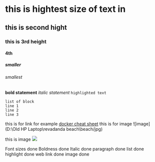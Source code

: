 # this is hightest size of text in 
## this is second hight
### this is 3rd height 
#### 4th 
##### smaller
###### smallest

**bold statement**
_italic statement_
`highlighted text`

```
list of block
line 1
line 2
line 3
```

this is for link for example [docker cheat sheet](https://www.docker.com/wp-content/uploads/2022/03/docker-cheat-sheet.pdf)
this is for image ![image](D:\Old HP Laptop\revadanda beach\beach/jpg)

this is image 
<img src="beach.png">
 
Font sizes done
Boldness done
Italic done
paragraph done
list done
highlight done
web link done
image done
